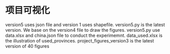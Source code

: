 # 项目可视化
version5 uses json file and version 1 uses shapefile. version5.py is the latest version.
We base on the version4 file to draw the figures.
version5.py use data.xlsx and china.json file to conduct the experimemnt.
data_used.xlsx is the illustration of used_provinces.
project_figures_version3 is the latest version of 40 figures
